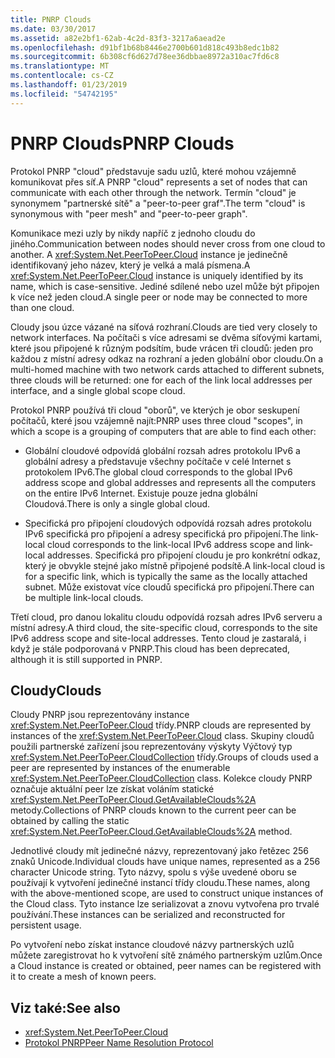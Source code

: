 ```yaml
---
title: PNRP Clouds
ms.date: 03/30/2017
ms.assetid: a82e2bf1-62ab-4c2d-83f3-3217a6aead2e
ms.openlocfilehash: d91bf1b68b8446e2700b601d818c493b8edc1b82
ms.sourcegitcommit: 6b308cf6d627d78ee36dbbae8972a310ac7fd6c8
ms.translationtype: MT
ms.contentlocale: cs-CZ
ms.lasthandoff: 01/23/2019
ms.locfileid: "54742195"
---
```

# <a name="pnrp-clouds"></a><span data-ttu-id="8c604-102">PNRP Clouds</span><span class="sxs-lookup"><span data-stu-id="8c604-102">PNRP Clouds</span></span>
<span data-ttu-id="8c604-103">Protokol PNRP "cloud" představuje sadu uzlů, které mohou vzájemně komunikovat přes síť.</span><span class="sxs-lookup"><span data-stu-id="8c604-103">A PNRP "cloud" represents a set of nodes that can communicate with each other through the network.</span></span> <span data-ttu-id="8c604-104">Termín "cloud" je synonymem "partnerské sítě" a "peer-to-peer graf".</span><span class="sxs-lookup"><span data-stu-id="8c604-104">The term "cloud" is synonymous with "peer mesh" and "peer-to-peer graph".</span></span>  
  
 <span data-ttu-id="8c604-105">Komunikace mezi uzly by nikdy napříč z jednoho cloudu do jiného.</span><span class="sxs-lookup"><span data-stu-id="8c604-105">Communication between nodes should never cross from one cloud to another.</span></span> <span data-ttu-id="8c604-106">A <xref:System.Net.PeerToPeer.Cloud> instance je jedinečně identifikovaný jeho název, který je velká a malá písmena.</span><span class="sxs-lookup"><span data-stu-id="8c604-106">A <xref:System.Net.PeerToPeer.Cloud> instance is uniquely identified by its name, which is case-sensitive.</span></span> <span data-ttu-id="8c604-107">Jediné sdílené nebo uzel může být připojen k více než jeden cloud.</span><span class="sxs-lookup"><span data-stu-id="8c604-107">A single peer or node may be connected to more than one cloud.</span></span>  
  
 <span data-ttu-id="8c604-108">Cloudy jsou úzce vázané na síťová rozhraní.</span><span class="sxs-lookup"><span data-stu-id="8c604-108">Clouds are tied very closely to network interfaces.</span></span>  <span data-ttu-id="8c604-109">Na počítači s více adresami se dvěma síťovými kartami, které jsou připojené k různým podsítím, bude vrácen tři cloudů: jeden pro každou z místní adresy odkaz na rozhraní a jeden globální obor cloudu.</span><span class="sxs-lookup"><span data-stu-id="8c604-109">On a multi-homed machine with two network cards attached to different subnets, three clouds will be returned: one for each of the link local addresses per interface, and a single global scope cloud.</span></span>  
  
 <span data-ttu-id="8c604-110">Protokol PNRP používá tři cloud "oborů", ve kterých je obor seskupení počítačů, které jsou vzájemně najít:</span><span class="sxs-lookup"><span data-stu-id="8c604-110">PNRP uses three cloud "scopes", in which a scope is a grouping of computers that are able to find each other:</span></span>  
  
-   <span data-ttu-id="8c604-111">Globální cloudové odpovídá globální rozsah adres protokolu IPv6 a globální adresy a představuje všechny počítače v celé Internet s protokolem IPv6.</span><span class="sxs-lookup"><span data-stu-id="8c604-111">The global cloud corresponds to the global IPv6 address scope and global addresses and represents all the computers on the entire IPv6 Internet.</span></span> <span data-ttu-id="8c604-112">Existuje pouze jedna globální Cloudová.</span><span class="sxs-lookup"><span data-stu-id="8c604-112">There is only a single global cloud.</span></span>  
  
-   <span data-ttu-id="8c604-113">Specifická pro připojení cloudových odpovídá rozsah adres protokolu IPv6 specifická pro připojení a adresy specifická pro připojení.</span><span class="sxs-lookup"><span data-stu-id="8c604-113">The link-local cloud corresponds to the link-local IPv6 address scope and link-local addresses.</span></span> <span data-ttu-id="8c604-114">Specifická pro připojení cloudu je pro konkrétní odkaz, který je obvykle stejné jako místně připojené podsítě.</span><span class="sxs-lookup"><span data-stu-id="8c604-114">A link-local cloud is for a specific link, which is typically the same as the locally attached subnet.</span></span> <span data-ttu-id="8c604-115">Může existovat více cloudů specifická pro připojení.</span><span class="sxs-lookup"><span data-stu-id="8c604-115">There can be multiple link-local clouds.</span></span>  
  
 <span data-ttu-id="8c604-116">Třetí cloud, pro danou lokalitu cloudu odpovídá rozsah adres IPv6 serveru a místní adresy.</span><span class="sxs-lookup"><span data-stu-id="8c604-116">A third cloud, the site-specific cloud, corresponds to the site IPv6 address scope and site-local addresses.</span></span> <span data-ttu-id="8c604-117">Tento cloud je zastaralá, i když je stále podporovaná v PNRP.</span><span class="sxs-lookup"><span data-stu-id="8c604-117">This cloud has been deprecated, although it is still supported in PNRP.</span></span>  
  
## <a name="clouds"></a><span data-ttu-id="8c604-118">Cloudy</span><span class="sxs-lookup"><span data-stu-id="8c604-118">Clouds</span></span>  
 <span data-ttu-id="8c604-119">Cloudy PNRP jsou reprezentovány instance <xref:System.Net.PeerToPeer.Cloud> třídy.</span><span class="sxs-lookup"><span data-stu-id="8c604-119">PNRP clouds are represented by instances of the <xref:System.Net.PeerToPeer.Cloud> class.</span></span> <span data-ttu-id="8c604-120">Skupiny cloudů použili partnerské zařízení jsou reprezentovány výskyty Výčtový typ <xref:System.Net.PeerToPeer.CloudCollection> třídy.</span><span class="sxs-lookup"><span data-stu-id="8c604-120">Groups of clouds used a peer are represented by instances of the enumerable <xref:System.Net.PeerToPeer.CloudCollection> class.</span></span> <span data-ttu-id="8c604-121">Kolekce cloudy PNRP označuje aktuální peer lze získat voláním statické <xref:System.Net.PeerToPeer.Cloud.GetAvailableClouds%2A> metody.</span><span class="sxs-lookup"><span data-stu-id="8c604-121">Collections of PNRP clouds known to the current peer can be obtained by calling the static <xref:System.Net.PeerToPeer.Cloud.GetAvailableClouds%2A> method.</span></span>  
  
 <span data-ttu-id="8c604-122">Jednotlivé cloudy mít jedinečné názvy, reprezentovaný jako řetězec 256 znaků Unicode.</span><span class="sxs-lookup"><span data-stu-id="8c604-122">Individual clouds have unique names, represented as a 256 character Unicode string.</span></span> <span data-ttu-id="8c604-123">Tyto názvy, spolu s výše uvedené oboru se používají k vytvoření jedinečné instancí třídy cloudu.</span><span class="sxs-lookup"><span data-stu-id="8c604-123">These names, along with the above-mentioned scope, are used to construct unique instances of the Cloud class.</span></span> <span data-ttu-id="8c604-124">Tyto instance lze serializovat a znovu vytvořena pro trvalé používání.</span><span class="sxs-lookup"><span data-stu-id="8c604-124">These instances can be serialized and reconstructed for persistent usage.</span></span>  
  
 <span data-ttu-id="8c604-125">Po vytvoření nebo získat instance cloudové názvy partnerských uzlů můžete zaregistrovat ho k vytvoření sítě známého partnerským uzlům.</span><span class="sxs-lookup"><span data-stu-id="8c604-125">Once a Cloud instance is created or obtained, peer names can be registered with it to create a mesh of known peers.</span></span>  
  
## <a name="see-also"></a><span data-ttu-id="8c604-126">Viz také:</span><span class="sxs-lookup"><span data-stu-id="8c604-126">See also</span></span>
- <xref:System.Net.PeerToPeer.Cloud>
- [<span data-ttu-id="8c604-127">Protokol PNRP</span><span class="sxs-lookup"><span data-stu-id="8c604-127">Peer Name Resolution Protocol</span></span>](../../../docs/framework/network-programming/peer-name-resolution-protocol.md)
